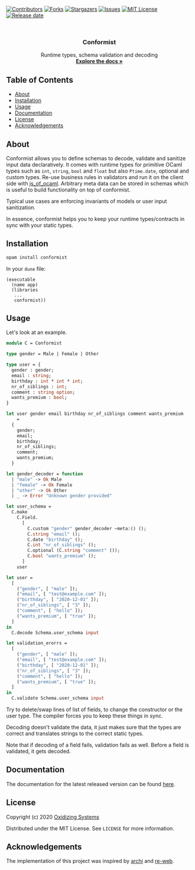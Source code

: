 [![Contributors][contributors-shield]][contributors-url]
[![Forks][forks-shield]][forks-url]
[![Stargazers][stars-shield]][stars-url]
[![Issues][issues-shield]][issues-url]
[![MIT License][license-shield]][license-url]
[![Release date][release-date]][release-date]


<br />
<p align="center">
  <!-- <a href="https://github.com/oxidizing/conformist"> -->
  <!--   <img src="images/logo.jpg" alt="Logo" width="400" height="240"> -->
  <!-- </a> -->
  <h3 align="center">Conformist</h3>

  <p align="center">
    Runtime types, schema validation and decoding
    <br />
    <a href="https://oxidizing.github.io/conformist/conformist/Conformist/index.html"><strong>Explore the docs »</strong></a>
  </p>
</p>

<!-- TABLE OF CONTENTS -->
## Table of Contents

* [About](#about)
* [Installation](#installation)
* [Usage](#usage)
* [Documentation](#documentation)
* [License](#license)
* [Acknowledgements](#acknowledgements)

## About

Conformist allows you to define schemas to decode, validate and sanitize input data declaratively. It comes with runtime types for primitive OCaml types such as `int`, `string`, `bool` and `float` but also `Ptime.date`, optional and custom types. Re-use business rules in validators and run it on the client side with [js_of_ocaml](https://github.com/ocsigen/js_of_ocaml/). Arbitrary meta data can be stored in schemas which is useful to build functionality on top of conformist.

Typical use cases are enforcing invariants of models or user input sanitization.

In essence, conformist helps you to keep your runtime types/contracts in sync with your static types.

## Installation

```sh
opam install conformist
```

In your `dune` file:

```
(executable
  (name app)
  (libraries
   ...
   conformist))
```

## Usage

Let's look at an example.

```ocaml
module C = Conformist

type gender = Male | Female | Other

type user = {
  gender : gender;
  email : string;
  birthday : int * int * int;
  nr_of_siblings : int;
  comment : string option;
  wants_premium : bool;
}

let user gender email birthday nr_of_siblings comment wants_premium
    =
  {
    gender;
    email;
    birthday;
    nr_of_siblings;
    comment;
    wants_premium;
  }

let gender_decoder = function
  | "male" -> Ok Male
  | "female" -> Ok Female
  | "other" -> Ok Other
  | _ -> Error "Unknown gender provided"

let user_schema =
  C.make
    C.Field.
      [
        C.custom "gender" gender_decoder ~meta:() ();
        C.string "email" ();
        C.date "birthday" ();
        C.int "nr_of_siblings" ();
        C.optional (C.string "comment" ());
        C.bool "wants_premium" ();
      ]
    user

let user =
  [
    ("gender", [ "male" ]);
    ("email", [ "test@example.com" ]);
    ("birthday", [ "2020-12-01" ]);
    ("nr_of_siblings", [ "3" ]);
    ("comment", [ "hello" ]);
    ("wants_premium", [ "true" ]);
  ]
in
  C.decode Schema.user_schema input

let validation_erorrs =
  [
    ("gender", [ "male" ]);
    ("email", [ "test@example.com" ]);
    ("birthday", [ "2020-12-01" ]);
    ("nr_of_siblings", [ "3" ]);
    ("comment", [ "hello" ]);
    ("wants_premium", [ "true" ]);
  ]
in
  C.validate Schema.user_schema input
```

Try to delete/swap lines of list of fields, to change the constructor or the user type. The compiler forces you to keep these things in sync.

Decoding doesn't validate the data, it just makes sure that the types are correct and translates strings to the correct static types.

Note that if decoding of a field fails, validation fails as well. Before a field is validated, it gets decoded.

## Documentation

The documentation for the latest released version can be found [here](https://oxidizing.github.io/conformist/conformist/Conformist/index.html).

## License

Copyright (c) 2020 [Oxidizing Systems](https://oxidizing.io/)

Distributed under the MIT License. See `LICENSE` for more information.

## Acknowledgements

The implementation of this project was inspired by [archi](https://github.com/anmonteiro/archi) and [re-web](https://github.com/yawaramin/re-web).

[contributors-shield]: https://img.shields.io/github/contributors/oxidizing/conformist.svg?style=flat-square
[contributors-url]: https://github.com/oxidizing/conformist/graphs/contributors
[forks-shield]: https://img.shields.io/github/forks/oxidizing/conformist.svg?style=flat-square
[forks-url]: https://github.com/oxidizing/conformist/network/members
[stars-shield]: https://img.shields.io/github/stars/oxidizing/conformist.svg?style=flat-square
[stars-url]: https://github.com/oxidizing/conformist/stargazers
[issues-shield]: https://img.shields.io/github/issues/oxidizing/conformist.svg?style=flat-square
[issues-url]: https://github.com/oxidizing/conformist/issues
[license-shield]: https://img.shields.io/github/license/oxidizing/conformist.svg?style=flat-square
[license-url]: https://github.com/oxidizing/conformist/blob/master/LICENSE.txt
[release-date]: https://img.shields.io/github/release-date/oxidizing/conformist
